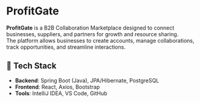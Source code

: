 # ProfitGate

**ProfitGate** is a B2B Collaboration Marketplace designed to connect businesses, suppliers, and partners for growth and resource sharing.  
The platform allows businesses to create accounts, manage collaborations, track opportunities, and streamline interactions.

## 🚀 Tech Stack
- **Backend**: Spring Boot (Java), JPA/Hibernate, PostgreSQL  
- **Frontend**: React, Axios, Bootstrap  
- **Tools**: IntelliJ IDEA, VS Code, GitHub  
